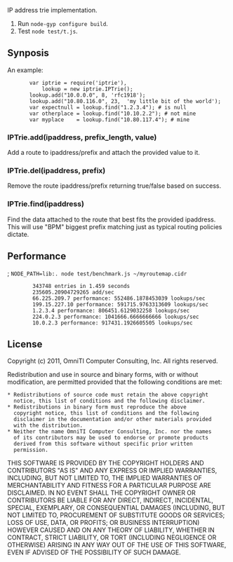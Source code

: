 IP address trie implementation.

1. Run `node-gyp configure build`.
2. Test `node test/t.js`.


## Synposis

An example:

```
       var iptrie = require('iptrie'),
           lookup = new iptrie.IPTrie();
       lookup.add("10.0.0.0", 8, 'rfc1918');
       lookup.add("10.80.116.0", 23,  'my little bit of the world');
       var expectnull = lookup.find("1.2.3.4"); # is null
       var otherplace = lookup.find("10.10.2.2"); # not mine
       var myplace    = lookup.find("10.80.117.4"); # mine
```

### IPTrie.add(ipaddress, prefix_length, value)

Add a route to ipaddress/prefix and attach the provided value to it.

### IPTrie.del(ipaddress, prefix)

Remove the route ipaddress/prefix returning true/false based on success.

### IPTrie.find(ipaddress)

Find the data attached to the route that best fits the provided
ipaddress. This will use "BPM" biggest prefix matching just as typical
routing policies dictate.

## Performance

; `NODE_PATH=lib:. node test/benchmark.js ~/myroutemap.cidr`

```
        343748 entries in 1.459 seconds 
        235605.20904729265 add/sec
        66.225.209.7 performance: 552486.1878453039 lookups/sec
        199.15.227.10 performance: 591715.9763313609 lookups/sec
        1.2.3.4 performance: 806451.6129032258 lookups/sec
        224.0.2.3 performance: 1041666.6666666666 lookups/sec
        10.0.2.3 performance: 917431.1926605505 lookups/sec
```

## License

Copyright (c) 2011, OmniTI Computer Consulting, Inc.
All rights reserved.

Redistribution and use in source and binary forms, with or without
modification, are permitted provided that the following conditions are
met:

    * Redistributions of source code must retain the above copyright
      notice, this list of conditions and the following disclaimer.
    * Redistributions in binary form must reproduce the above
      copyright notice, this list of conditions and the following
      disclaimer in the documentation and/or other materials provided
      with the distribution.
    * Neither the name OmniTI Computer Consulting, Inc. nor the names
      of its contributors may be used to endorse or promote products
      derived from this software without specific prior written
      permission.

THIS SOFTWARE IS PROVIDED BY THE COPYRIGHT HOLDERS AND CONTRIBUTORS
"AS IS" AND ANY EXPRESS OR IMPLIED WARRANTIES, INCLUDING, BUT NOT
LIMITED TO, THE IMPLIED WARRANTIES OF MERCHANTABILITY AND FITNESS FOR
A PARTICULAR PURPOSE ARE DISCLAIMED. IN NO EVENT SHALL THE COPYRIGHT
OWNER OR CONTRIBUTORS BE LIABLE FOR ANY DIRECT, INDIRECT, INCIDENTAL,
SPECIAL, EXEMPLARY, OR CONSEQUENTIAL DAMAGES (INCLUDING, BUT NOT
LIMITED TO, PROCUREMENT OF SUBSTITUTE GOODS OR SERVICES; LOSS OF USE,
DATA, OR PROFITS; OR BUSINESS INTERRUPTION) HOWEVER CAUSED AND ON ANY
THEORY OF LIABILITY, WHETHER IN CONTRACT, STRICT LIABILITY, OR TORT
(INCLUDING NEGLIGENCE OR OTHERWISE) ARISING IN ANY WAY OUT OF THE USE
OF THIS SOFTWARE, EVEN IF ADVISED OF THE POSSIBILITY OF SUCH DAMAGE.
